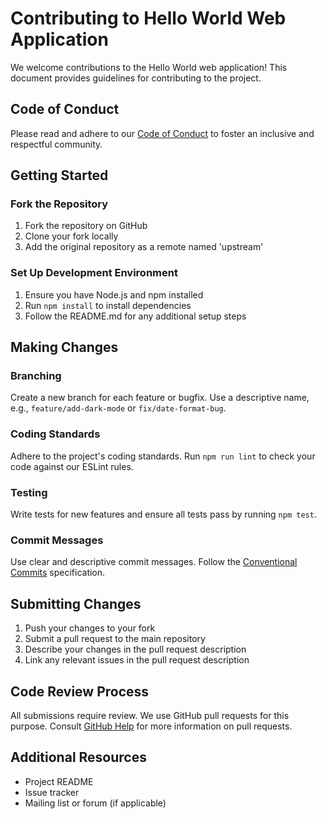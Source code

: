 # Contributing to Hello World Web Application

We welcome contributions to the Hello World web application! This document provides guidelines for contributing to the project.

## Code of Conduct

Please read and adhere to our [Code of Conduct](CODE_OF_CONDUCT.md) to foster an inclusive and respectful community.

## Getting Started

### Fork the Repository

1. Fork the repository on GitHub
2. Clone your fork locally
3. Add the original repository as a remote named 'upstream'

### Set Up Development Environment

1. Ensure you have Node.js and npm installed
2. Run `npm install` to install dependencies
3. Follow the README.md for any additional setup steps

## Making Changes

### Branching

Create a new branch for each feature or bugfix. Use a descriptive name, e.g., `feature/add-dark-mode` or `fix/date-format-bug`.

### Coding Standards

Adhere to the project's coding standards. Run `npm run lint` to check your code against our ESLint rules.

### Testing

Write tests for new features and ensure all tests pass by running `npm test`.

### Commit Messages

Use clear and descriptive commit messages. Follow the [Conventional Commits](https://www.conventionalcommits.org/) specification.

## Submitting Changes

1. Push your changes to your fork
2. Submit a pull request to the main repository
3. Describe your changes in the pull request description
4. Link any relevant issues in the pull request description

## Code Review Process

All submissions require review. We use GitHub pull requests for this purpose. Consult [GitHub Help](https://help.github.com/articles/about-pull-requests/) for more information on pull requests.

## Additional Resources

- Project README
- Issue tracker
- Mailing list or forum (if applicable)

<!-- Human tasks:
- Review and customize the contributing guidelines to match project-specific processes
- Add any project-specific coding standards or style guides
- Include information about the project's branching strategy if different from the suggested one
- Specify any additional tools or processes used in the development workflow
- Add contact information for project maintainers or community channels
- Consider adding a section on how to report security vulnerabilities
- Include information about the project's release cycle and versioning strategy
- Add examples of good first issues or areas where contributions are particularly welcome
- Review and update the contributing guidelines periodically as the project evolves
-->